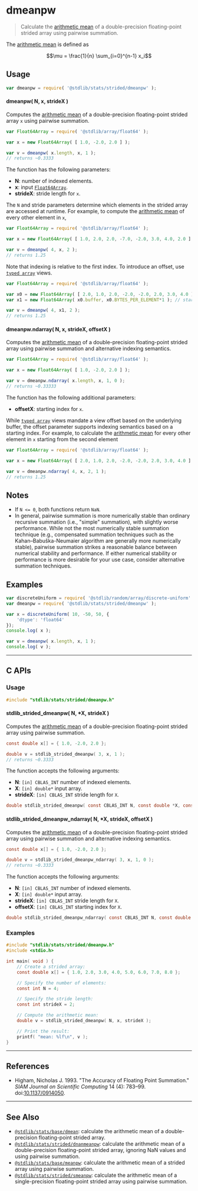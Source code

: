 <!--

@license Apache-2.0

Copyright (c) 2020 The Stdlib Authors.

Licensed under the Apache License, Version 2.0 (the "License");
you may not use this file except in compliance with the License.
You may obtain a copy of the License at

   http://www.apache.org/licenses/LICENSE-2.0

Unless required by applicable law or agreed to in writing, software
distributed under the License is distributed on an "AS IS" BASIS,
WITHOUT WARRANTIES OR CONDITIONS OF ANY KIND, either express or implied.
See the License for the specific language governing permissions and
limitations under the License.

-->

# dmeanpw

> Calculate the [arithmetic mean][arithmetic-mean] of a double-precision floating-point strided array using pairwise summation.

<section class="intro">

The [arithmetic mean][arithmetic-mean] is defined as

<!-- <equation class="equation" label="eq:arithmetic_mean" align="center" raw="\mu = \frac{1}{n} \sum_{i=0}^{n-1} x_i" alt="Equation for the arithmetic mean."> -->

```math
\mu = \frac{1}{n} \sum_{i=0}^{n-1} x_i
```

<!-- <div class="equation" align="center" data-raw-text="\mu = \frac{1}{n} \sum_{i=0}^{n-1} x_i" data-equation="eq:arithmetic_mean">
    <img src="https://cdn.jsdelivr.net/gh/stdlib-js/stdlib@656f7f68149fb4a1b69495608fadfc54b1248e80/lib/node_modules/@stdlib/stats/strided/dmeanpw/docs/img/equation_arithmetic_mean.svg" alt="Equation for the arithmetic mean.">
    <br>
</div> -->

<!-- </equation> -->

</section>

<!-- /.intro -->

<section class="usage">

## Usage

```javascript
var dmeanpw = require( '@stdlib/stats/strided/dmeanpw' );
```

#### dmeanpw( N, x, strideX )

Computes the [arithmetic mean][arithmetic-mean] of a double-precision floating-point strided array `x` using pairwise summation.

```javascript
var Float64Array = require( '@stdlib/array/float64' );

var x = new Float64Array( [ 1.0, -2.0, 2.0 ] );

var v = dmeanpw( x.length, x, 1 );
// returns ~0.3333
```

The function has the following parameters:

-   **N**: number of indexed elements.
-   **x**: input [`Float64Array`][@stdlib/array/float64].
-   **strideX**: stride length for `x`.

The `N` and stride parameters determine which elements in the strided array are accessed at runtime. For example, to compute the [arithmetic mean][arithmetic-mean] of every other element in `x`,

```javascript
var Float64Array = require( '@stdlib/array/float64' );

var x = new Float64Array( [ 1.0, 2.0, 2.0, -7.0, -2.0, 3.0, 4.0, 2.0 ] );

var v = dmeanpw( 4, x, 2 );
// returns 1.25
```

Note that indexing is relative to the first index. To introduce an offset, use [`typed array`][mdn-typed-array] views.

<!-- eslint-disable stdlib/capitalized-comments -->

```javascript
var Float64Array = require( '@stdlib/array/float64' );

var x0 = new Float64Array( [ 2.0, 1.0, 2.0, -2.0, -2.0, 2.0, 3.0, 4.0 ] );
var x1 = new Float64Array( x0.buffer, x0.BYTES_PER_ELEMENT*1 ); // start at 2nd element

var v = dmeanpw( 4, x1, 2 );
// returns 1.25
```

#### dmeanpw.ndarray( N, x, strideX, offsetX )

Computes the [arithmetic mean][arithmetic-mean] of a double-precision floating-point strided array using pairwise summation and alternative indexing semantics.

```javascript
var Float64Array = require( '@stdlib/array/float64' );

var x = new Float64Array( [ 1.0, -2.0, 2.0 ] );

var v = dmeanpw.ndarray( x.length, x, 1, 0 );
// returns ~0.33333
```

The function has the following additional parameters:

-   **offsetX**: starting index for `x`.

While [`typed array`][mdn-typed-array] views mandate a view offset based on the underlying buffer, the offset parameter supports indexing semantics based on a starting index. For example, to calculate the [arithmetic mean][arithmetic-mean] for every other element in `x` starting from the second element

```javascript
var Float64Array = require( '@stdlib/array/float64' );

var x = new Float64Array( [ 2.0, 1.0, 2.0, -2.0, -2.0, 2.0, 3.0, 4.0 ] );

var v = dmeanpw.ndarray( 4, x, 2, 1 );
// returns 1.25
```

</section>

<!-- /.usage -->

<section class="notes">

## Notes

-   If `N <= 0`, both functions return `NaN`.
-   In general, pairwise summation is more numerically stable than ordinary recursive summation (i.e., "simple" summation), with slightly worse performance. While not the most numerically stable summation technique (e.g., compensated summation techniques such as the Kahan–Babuška-Neumaier algorithm are generally more numerically stable), pairwise summation strikes a reasonable balance between numerical stability and performance. If either numerical stability or performance is more desirable for your use case, consider alternative summation techniques.

</section>

<!-- /.notes -->

<section class="examples">

## Examples

<!-- eslint no-undef: "error" -->

```javascript
var discreteUniform = require( '@stdlib/random/array/discrete-uniform' );
var dmeanpw = require( '@stdlib/stats/strided/dmeanpw' );

var x = discreteUniform( 10, -50, 50, {
    'dtype': 'float64'
});
console.log( x );

var v = dmeanpw( x.length, x, 1 );
console.log( v );
```

</section>

<!-- /.examples -->

<!-- C interface documentation. -->

* * *

<section class="c">

## C APIs

<!-- Section to include introductory text. Make sure to keep an empty line after the intro `section` element and another before the `/section` close. -->

<section class="intro">

</section>

<!-- /.intro -->

<!-- C usage documentation. -->

<section class="usage">

### Usage

```c
#include "stdlib/stats/strided/dmeanpw.h"
```

#### stdlib_strided_dmeanpw( N, \*X, strideX )

Computes the [arithmetic mean][arithmetic-mean] of a double-precision floating-point strided array using pairwise summation.

```c
const double x[] = { 1.0, -2.0, 2.0 };

double v = stdlib_strided_dmeanpw( 3, x, 1 );
// returns ~0.3333
```

The function accepts the following arguments:

-   **N**: `[in] CBLAS_INT` number of indexed elements.
-   **X**: `[in] double*` input array.
-   **strideX**: `[in] CBLAS_INT` stride length for `X`.

```c
double stdlib_strided_dmeanpw( const CBLAS_INT N, const double *X, const CBLAS_INT strideX );
```

#### stdlib_strided_dmeanpw_ndarray( N, \*X, strideX, offsetX )

Computes the [arithmetic mean][arithmetic-mean] of a double-precision floating-point strided array using pairwise summation and alternative indexing semantics.

```c
const double x[] = { 1.0, -2.0, 2.0 };

double v = stdlib_strided_dmeanpw_ndarray( 3, x, 1, 0 );
// returns ~0.3333
```

The function accepts the following arguments:

-   **N**: `[in] CBLAS_INT` number of indexed elements.
-   **X**: `[in] double*` input array.
-   **strideX**: `[in] CBLAS_INT` stride length for `X`.
-   **offsetX**: `[in] CBLAS_INT` starting index for `X`.

```c
double stdlib_strided_dmeanpw_ndarray( const CBLAS_INT N, const double *X, const CBLAS_INT strideX, const CBLAS_INT offsetX );
```

</section>

<!-- /.usage -->

<!-- C API usage notes. Make sure to keep an empty line after the `section` element and another before the `/section` close. -->

<section class="notes">

</section>

<!-- /.notes -->

<!-- C API usage examples. -->

<section class="examples">

### Examples

```c
#include "stdlib/stats/strided/dmeanpw.h"
#include <stdio.h>

int main( void ) {
    // Create a strided array:
    const double x[] = { 1.0, 2.0, 3.0, 4.0, 5.0, 6.0, 7.0, 8.0 };

    // Specify the number of elements:
    const int N = 4;

    // Specify the stride length:
    const int strideX = 2;

    // Compute the arithmetic mean:
    double v = stdlib_strided_dmeanpw( N, x, strideX );

    // Print the result:
    printf( "mean: %lf\n", v );
}
```

</section>

<!-- /.examples -->

</section>

<!-- /.c -->

* * *

<section class="references">

## References

-   Higham, Nicholas J. 1993. "The Accuracy of Floating Point Summation." _SIAM Journal on Scientific Computing_ 14 (4): 783–99. doi:[10.1137/0914050][@higham:1993a].

</section>

<!-- /.references -->

<!-- Section for related `stdlib` packages. Do not manually edit this section, as it is automatically populated. -->

<section class="related">

* * *

## See Also

-   <span class="package-name">[`@stdlib/stats/base/dmean`][@stdlib/stats/base/dmean]</span><span class="delimiter">: </span><span class="description">calculate the arithmetic mean of a double-precision floating-point strided array.</span>
-   <span class="package-name">[`@stdlib/stats/strided/dnanmeanpw`][@stdlib/stats/strided/dnanmeanpw]</span><span class="delimiter">: </span><span class="description">calculate the arithmetic mean of a double-precision floating-point strided array, ignoring NaN values and using pairwise summation.</span>
-   <span class="package-name">[`@stdlib/stats/base/meanpw`][@stdlib/stats/base/meanpw]</span><span class="delimiter">: </span><span class="description">calculate the arithmetic mean of a strided array using pairwise summation.</span>
-   <span class="package-name">[`@stdlib/stats/strided/smeanpw`][@stdlib/stats/strided/smeanpw]</span><span class="delimiter">: </span><span class="description">calculate the arithmetic mean of a single-precision floating-point strided array using pairwise summation.</span>

</section>

<!-- /.related -->

<!-- Section for all links. Make sure to keep an empty line after the `section` element and another before the `/section` close. -->

<section class="links">

[arithmetic-mean]: https://en.wikipedia.org/wiki/Arithmetic_mean

[@stdlib/array/float64]: https://github.com/stdlib-js/array-float64

[mdn-typed-array]: https://developer.mozilla.org/en-US/docs/Web/JavaScript/Reference/Global_Objects/TypedArray

[@higham:1993a]: https://doi.org/10.1137/0914050

<!-- <related-links> -->

[@stdlib/stats/base/dmean]: https://github.com/stdlib-js/stats/tree/main/base/dmean

[@stdlib/stats/strided/dnanmeanpw]: https://github.com/stdlib-js/stats/tree/main/strided/dnanmeanpw

[@stdlib/stats/base/meanpw]: https://github.com/stdlib-js/stats/tree/main/base/meanpw

[@stdlib/stats/strided/smeanpw]: https://github.com/stdlib-js/stats/tree/main/strided/smeanpw

<!-- </related-links> -->

</section>

<!-- /.links -->
